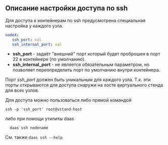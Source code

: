 Описание настройки доступа по ssh
----------------------------------
Для доступа к контейнерам по ssh предусмотрена специальная настройка у каждого узла.

```yaml
nodeX:
   ssh_port: val
   ssh_internal_port: val
```

* **ssh_port** - задаёт "внешний" порт который будет проброшен в порт 22 в контейнере (по умолчанию).
* **ssh_internal_port** - не является обязательным параметром, но позволяет переопределить порт по умолчанию
внутри контейнера.

Порт *ssh_port* должен быть уникальным для каждого узла. Т.к. эти порты открываются для доступа снаружи
на хосте виртуального стенда для всех узлов. 

Для доступа можно пользоваться либо прямой командой

```
ssh -p 'ssh_port' root@vstand-host
```

либо при помощи утилиты daas
```
  daas ssh nodename
```

См. также ```daas ssh --help```
